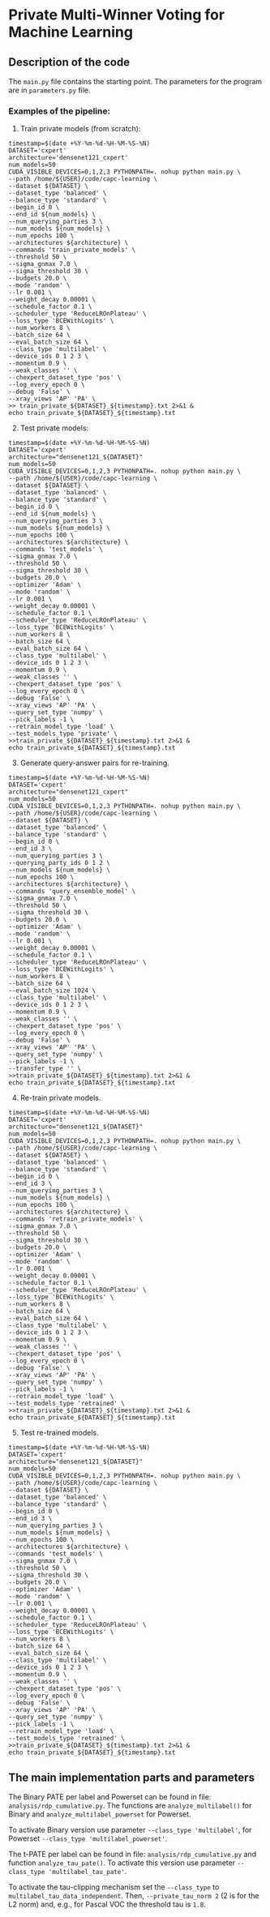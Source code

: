 # Private Multi-Winner Voting for Machine Learning

## Description of the code

The `main.py` file contains the starting point. The parameters for the program
are in `parameters.py` file.

### Examples of the pipeline:

1. Train private models (from scratch):

```
timestamp=$(date +%Y-%m-%d-%H-%M-%S-%N)
DATASET='cxpert'
architecture='densenet121_cxpert'
num_models=50
CUDA_VISIBLE_DEVICES=0,1,2,3 PYTHONPATH=. nohup python main.py \
--path /home/${USER}/code/capc-learning \
--dataset ${DATASET} \
--dataset_type 'balanced' \
--balance_type 'standard' \
--begin_id 0 \
--end_id ${num_models} \
--num_querying_parties 3 \
--num_models ${num_models} \
--num_epochs 100 \
--architectures ${architecture} \
--commands 'train_private_models' \
--threshold 50 \
--sigma_gnmax 7.0 \
--sigma_threshold 30 \
--budgets 20.0 \
--mode 'random' \
--lr 0.001 \
--weight_decay 0.00001 \
--schedule_factor 0.1 \
--scheduler_type 'ReduceLROnPlateau' \
--loss_type 'BCEWithLogits' \
--num_workers 8 \
--batch_size 64 \
--eval_batch_size 64 \
--class_type 'multilabel' \
--device_ids 0 1 2 3 \
--momentum 0.9 \
--weak_classes '' \
--chexpert_dataset_type 'pos' \
--log_every_epoch 0 \
--debug 'False' \
--xray_views 'AP' 'PA' \
>> train_private_${DATASET}_${timestamp}.txt 2>&1 &
echo train_private_${DATASET}_${timestamp}.txt
```

2. Test private models:

```
timestamp=$(date +%Y-%m-%d-%H-%M-%S-%N)
DATASET='cxpert'
architecture="densenet121_${DATASET}"
num_models=50
CUDA_VISIBLE_DEVICES=0,1,2,3 PYTHONPATH=. nohup python main.py \
--path /home/${USER}/code/capc-learning \
--dataset ${DATASET} \
--dataset_type 'balanced' \
--balance_type 'standard' \
--begin_id 0 \
--end_id ${num_models} \
--num_querying_parties 3 \
--num_models ${num_models} \
--num_epochs 100 \
--architectures ${architecture} \
--commands 'test_models' \
--sigma_gnmax 7.0 \
--threshold 50 \
--sigma_threshold 30 \
--budgets 20.0 \
--optimizer 'Adam' \
--mode 'random' \
--lr 0.001 \
--weight_decay 0.00001 \
--schedule_factor 0.1 \
--scheduler_type 'ReduceLROnPlateau' \
--loss_type 'BCEWithLogits' \
--num_workers 8 \
--batch_size 64 \
--eval_batch_size 64 \
--class_type 'multilabel' \
--device_ids 0 1 2 3 \
--momentum 0.9 \
--weak_classes '' \
--chexpert_dataset_type 'pos' \
--log_every_epoch 0 \
--debug 'False' \
--xray_views 'AP' 'PA' \
--query_set_type 'numpy' \
--pick_labels -1 \
--retrain_model_type 'load' \
--test_models_type 'private' \
>>train_private_${DATASET}_${timestamp}.txt 2>&1 &
echo train_private_${DATASET}_${timestamp}.txt
```

3. Generate query-answer pairs for re-training.

```
timestamp=$(date +%Y-%m-%d-%H-%M-%S-%N)
DATASET='cxpert'
architecture="densenet121_cxpert"
num_models=50
CUDA_VISIBLE_DEVICES=0,1,2,3 PYTHONPATH=. nohup python main.py \
--path /home/${USER}/code/capc-learning \
--dataset ${DATASET} \
--dataset_type 'balanced' \
--balance_type 'standard' \
--begin_id 0 \
--end_id 3 \
--num_querying_parties 3 \
--querying_party_ids 0 1 2 \
--num_models ${num_models} \
--num_epochs 100 \
--architectures ${architecture} \
--commands 'query_ensemble_model' \
--sigma_gnmax 7.0 \
--threshold 50 \
--sigma_threshold 30 \
--budgets 20.0 \
--optimizer 'Adam' \
--mode 'random' \
--lr 0.001 \
--weight_decay 0.00001 \
--schedule_factor 0.1 \
--scheduler_type 'ReduceLROnPlateau' \
--loss_type 'BCEWithLogits' \
--num_workers 8 \
--batch_size 64 \
--eval_batch_size 1024 \
--class_type 'multilabel' \
--device_ids 0 1 2 3 \
--momentum 0.9 \
--weak_classes '' \
--chexpert_dataset_type 'pos' \
--log_every_epoch 0 \
--debug 'False' \
--xray_views 'AP' 'PA' \
--query_set_type 'numpy' \
--pick_labels -1 \
--transfer_type '' \
>>train_private_${DATASET}_${timestamp}.txt 2>&1 &
echo train_private_${DATASET}_${timestamp}.txt
```

4. Re-train private models.

```
timestamp=$(date +%Y-%m-%d-%H-%M-%S-%N)
DATASET='cxpert'
architecture="densenet121_${DATASET}"
num_models=50
CUDA_VISIBLE_DEVICES=0,1,2,3 PYTHONPATH=. nohup python main.py \
--path /home/${USER}/code/capc-learning \
--dataset ${DATASET} \
--dataset_type 'balanced' \
--balance_type 'standard' \
--begin_id 0 \
--end_id 3 \
--num_querying_parties 3 \
--num_models ${num_models} \
--num_epochs 100 \
--architectures ${architecture} \
--commands 'retrain_private_models' \
--sigma_gnmax 7.0 \
--threshold 50 \
--sigma_threshold 30 \
--budgets 20.0 \
--optimizer 'Adam' \
--mode 'random' \
--lr 0.001 \
--weight_decay 0.00001 \
--schedule_factor 0.1 \
--scheduler_type 'ReduceLROnPlateau' \
--loss_type 'BCEWithLogits' \
--num_workers 8 \
--batch_size 64 \
--eval_batch_size 64 \
--class_type 'multilabel' \
--device_ids 0 1 2 3 \
--momentum 0.9 \
--weak_classes '' \
--chexpert_dataset_type 'pos' \
--log_every_epoch 0 \
--debug 'False' \
--xray_views 'AP' 'PA' \
--query_set_type 'numpy' \
--pick_labels -1 \
--retrain_model_type 'load' \
--test_models_type 'retrained' \
>>train_private_${DATASET}_${timestamp}.txt 2>&1 &
echo train_private_${DATASET}_${timestamp}.txt
```

5. Test re-trained models.

```
timestamp=$(date +%Y-%m-%d-%H-%M-%S-%N)
DATASET='cxpert'
architecture="densenet121_${DATASET}"
num_models=50
CUDA_VISIBLE_DEVICES=0,1,2,3 PYTHONPATH=. nohup python main.py \
--path /home/${USER}/code/capc-learning \
--dataset ${DATASET} \
--dataset_type 'balanced' \
--balance_type 'standard' \
--begin_id 0 \
--end_id 3 \
--num_querying_parties 3 \
--num_models ${num_models} \
--num_epochs 100 \
--architectures ${architecture} \
--commands 'test_models' \
--sigma_gnmax 7.0 \
--threshold 50 \
--sigma_threshold 30 \
--budgets 20.0 \
--optimizer 'Adam' \
--mode 'random' \
--lr 0.001 \
--weight_decay 0.00001 \
--schedule_factor 0.1 \
--scheduler_type 'ReduceLROnPlateau' \
--loss_type 'BCEWithLogits' \
--num_workers 8 \
--batch_size 64 \
--eval_batch_size 64 \
--class_type 'multilabel' \
--device_ids 0 1 2 3 \
--momentum 0.9 \
--weak_classes '' \
--chexpert_dataset_type 'pos' \
--log_every_epoch 0 \
--debug 'False' \
--xray_views 'AP' 'PA' \
--query_set_type 'numpy' \
--pick_labels -1 \
--retrain_model_type 'load' \
--test_models_type 'retrained' \
>>train_private_${DATASET}_${timestamp}.txt 2>&1 &
echo train_private_${DATASET}_${timestamp}.txt
```

## The main implementation parts and parameters

The Binary PATE per label and Powerset can be found in
file: `analysis/rdp_cumulative.py`. The functions are `analyze_multilabel()` for
Binary and `analyze_multilabel_powerset` for Powerset.

To activate Binary version use parameter `--class_type 'multilabel'`, for
Powerset `--class_type 'multilabel_powerset'`.

The t-PATE per label can be found in file: `analysis/rdp_cumulative.py` and
function `analyze_tau_pate()`. To activate this version use
parameter `--class_type 'multilabel_tau_pate'`.

To activate the tau-clipping mechanism set the `--class_type`
to `multilabel_tau_data_independent`. Then, `--private_tau_norm 2` (2 is for the
L2 norm) and, e.g., for Pascal VOC the threshold tau is `1.8`. 


